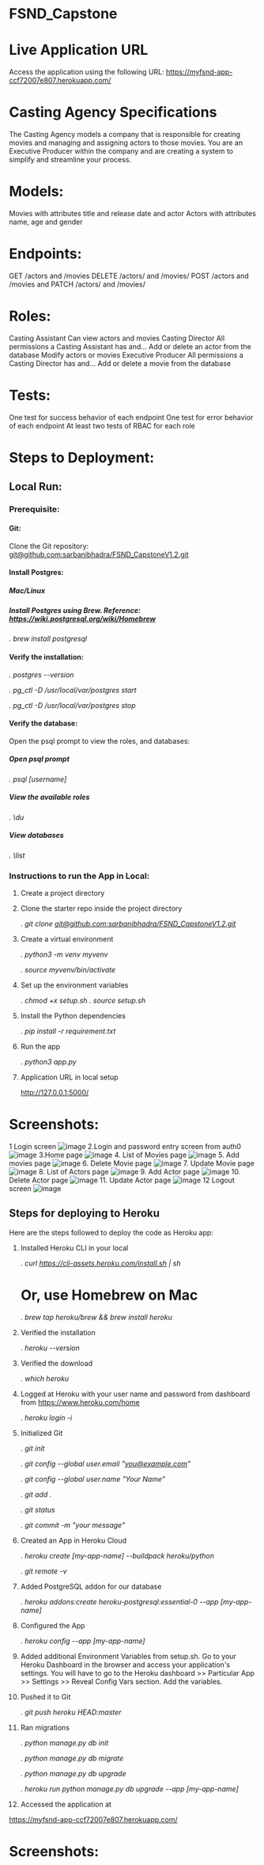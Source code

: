 # FSND_Capstone
# Live Application URL
Access the application using the following URL:
https://myfsnd-app-ccf72007e807.herokuapp.com/
# Casting Agency Specifications
The Casting Agency models a company that is responsible for creating movies and managing and assigning actors to those movies. You are an Executive Producer within the company and are creating a system to simplify and streamline your process.
# Models:
Movies with attributes title and release date and actor
Actors with attributes name, age and gender
# Endpoints:
GET /actors and /movies
DELETE /actors/ and /movies/
POST /actors and /movies and
PATCH /actors/ and /movies/
# Roles:
Casting Assistant
Can view actors and movies
Casting Director
All permissions a Casting Assistant has and…
Add or delete an actor from the database
Modify actors or movies
Executive Producer
All permissions a Casting Director has and…
Add or delete a movie from the database
# Tests:
One test for success behavior of each endpoint
One test for error behavior of each endpoint
At least two tests of RBAC for each role
# Steps to Deployment:
## Local Run:
### Prerequisite:
#### Git: 
Clone the Git repository: [git@github.com:sarbanibhadra/FSND_CapstoneV1.2.git](https://github.com/sarbanibhadra/FSND_CapstoneV1.2.git)
#### Install Postgres:
##### Mac/Linux
##### Install Postgres using Brew. Reference: https://wiki.postgresql.org/wiki/Homebrew 
*.  brew install postgresql*
#### Verify the installation:
*. postgres --version*

*. pg_ctl -D /usr/local/var/postgres start*

*. pg_ctl -D /usr/local/var/postgres stop*

#### Verify the database:
Open the psql prompt to view the roles, and databases:
##### Open psql prompt
*. psql [username]*
##### View the available roles
*. \du*
##### View databases
*. \list*

### Instructions to run the App in Local:
1. Create a project directory
3. Clone the starter repo inside the project directory

   *. git clone  [git@github.com:sarbanibhadra/FSND_CapstoneV1.2.git](https://github.com/sarbanibhadra/FSND_CapstoneV1.2.git)*
   
6. Create a virtual environment
   
   *. python3 -m venv myvenv*

   *. source myvenv/bin/activate*
8. Set up the environment variables
   
   *. chmod +x setup.sh*
   *. source setup.sh*

10. Install the Python dependencies

    *. pip install -r requirement.txt*
   
12. Run the app
    
    *. python3 app.py*

13. Application URL in local setup
    
    http://127.0.0.1:5000/

# Screenshots:
1 Login screen
![image](https://github.com/sarbanibhadra/FSND_Capstone/assets/28161929/88f43bd1-6cd1-4e58-bb3e-557ebd1e58b0)
2.Login and password entry screen from auth0
![image](https://github.com/sarbanibhadra/FSND_Capstone/assets/28161929/0e707744-bb6b-43b2-844e-5b8f460ba3d2)
3.Home page
![image](https://github.com/sarbanibhadra/FSND_Capstone/assets/28161929/eb5e2791-5f8b-401a-b899-d988f31e5a05)
4. List of Movies page
![image](https://github.com/sarbanibhadra/FSND_Capstone/assets/28161929/50a907ad-c5e1-4068-bcdd-bb3f679a0199)
5. Add movies page
![image](https://github.com/sarbanibhadra/FSND_Capstone/assets/28161929/efca7c82-c013-4ee4-a5cf-0f3c68f0ae62)
6. Delete Movie page
![image](https://github.com/sarbanibhadra/FSND_Capstone/assets/28161929/73aa898c-f12c-4591-8dcf-e42897bd42b3)
7. Update Movie page
![image](https://github.com/sarbanibhadra/FSND_Capstone/assets/28161929/8706e3df-afc8-47c8-9d6d-6ca53fd4f1f1)
8. List of Actors page
![image](https://github.com/sarbanibhadra/FSND_Capstone/assets/28161929/222a967a-2b51-4786-86af-21196570d54f)
9. Add Actor page
![image](https://github.com/sarbanibhadra/FSND_Capstone/assets/28161929/73cb9416-1c2c-4276-bdf6-4be618b930ac)
10. Delete Actor page
![image](https://github.com/sarbanibhadra/FSND_Capstone/assets/28161929/a16aeb1e-8cc1-47dd-86af-d12817d57a9b)
11. Update Actor page
![image](https://github.com/sarbanibhadra/FSND_Capstone/assets/28161929/49b21c24-d853-4ef2-93a8-6e9ac4eede3a)
12 Logout screen
![image](https://github.com/sarbanibhadra/FSND_Capstone/assets/28161929/0cb49f6a-d3b9-4deb-81ec-ac36b9d074b0)

## Steps for deploying to Heroku
Here are the steps followed to deploy the code as Heroku app:
 1. Installed Heroku CLI in your local
    
    *. curl https://cli-assets.heroku.com/install.sh | sh*

    # Or, use Homebrew on Mac
    
    *. brew tap heroku/brew && brew install heroku*
    
 2. Verified the installation
     
    *. heroku --version*
 3. Verified the download
     
    *. which heroku*
 4. Logged at Heroku with your user name and password from dashboard from https://www.heroku.com/home

    *. heroku login -i*
 5. Initialized Git

     *. git init*
     
     *. git config --global user.email "you@example.com"*

     *. git config --global user.name "Your Name"*

     *. git add .*

     *. git status*

     *. git commit -m "your message"*
 7.  Created an App in Heroku Cloud

     *. heroku create [my-app-name] --buildpack heroku/python*

     *. git remote -v*
 8.  Added PostgreSQL addon for our database

      *. heroku addons:create heroku-postgresql:essential-0 --app [my-app-name]*
 9.  Configured the App

      *. heroku config --app [my-app-name]*
 10. Added additional Environment Variables from setup.sh. Go to your Heroku Dashboard in the browser and access your application's settings. You will have to go to the Heroku dashboard >> Particular App >> Settings >> Reveal Config Vars section. Add the variables.

 11. Pushed it to Git

      *. git push heroku HEAD:master*
 12. Ran migrations

     *. python manage.py db init*

     *. python manage.py db migrate*

     *. python manage.py db upgrade*

     *. heroku run python manage.py db upgrade --app [my-app-name]*
 13. Accessed the application at

  https://myfsnd-app-ccf72007e807.herokuapp.com/

  # Screenshots:
  
     


